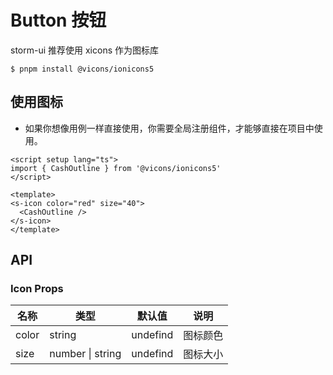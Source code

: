 # Button 按钮

storm-ui 推荐使用 xicons 作为图标库

```
$ pnpm install @vicons/ionicons5
```

## 使用图标

- 如果你想像用例一样直接使用，你需要全局注册组件，才能够直接在项目中使用。

<script setup lang="ts">
import { CashOutline } from '@vicons/ionicons5'
</script>

<s-icon color="red" size="40">
  <CashOutline />
</s-icon>
<s-icon color="green" size="40">
  <CashOutline />
</s-icon>
<s-icon color="blue" size="40">
  <CashOutline />
</s-icon>

<s-icon color="red" size="60">
  <CashOutline />
</s-icon>
<s-icon color="green" size="60">
  <CashOutline />
</s-icon>
<s-icon color="blue" size="60">
  <CashOutline />
</s-icon>

```vue
<script setup lang="ts">
import { CashOutline } from '@vicons/ionicons5'
</script>

<template>
<s-icon color="red" size="40">
  <CashOutline />
</s-icon>
</template>
```

## API

### Icon Props

| 名称   | 类型            | 默认值    | 说明    |
| ------ | --------------  | -------- | ------- |
| color  | string          | undefind | 图标颜色 |
| size   | number \| string | undefind | 图标大小 |